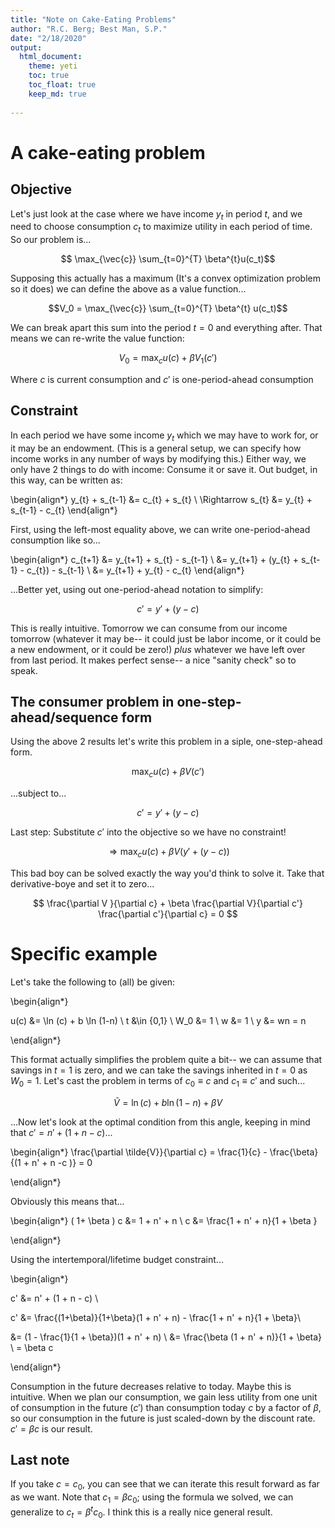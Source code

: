 ```yaml
---
title: "Note on Cake-Eating Problems"
author: "R.C. Berg; Best Man, S.P."
date: "2/18/2020"
output: 
  html_document:
    theme: yeti
    toc: true
    toc_float: true
    keep_md: true
  
---
```




# A cake-eating problem

## Objective

Let's just look at the case where we have income $y_t$ in period $t$, and we need to choose consumption $c_t$ to maximize utility in each period of time. So our problem is...

$$ \max_{\vec{c}} \sum_{t=0}^{T} \beta^{t}u(c_t)$$ 

Supposing this actually has a maximum (It's a convex optimization problem so it does) we can define the above as a value function...

$$V_0 = \max_{\vec{c}} \sum_{t=0}^{T} \beta^{t} u(c_t)$$

We can break apart this sum into the period $t=0$ and everything after. That means we can re-write the value function:

$$V_0 = \max_{c} u(c) + \beta V_{1}(c')$$

Where $c$ is current consumption and $c'$ is one-period-ahead consumption

## Constraint

In each period we have some income $y_t$ which we may have to work for, or it may be an endowment. (This is a general setup, we can specify how income works in any number of ways by modifying this.) Either way, we only have 2 things to do with income: Consume it or save it. Out budget, in this way, can be written as:

\begin{align*} y_{t} + s_{t-1} &= c_{t} + s_{t} \\ \Rightarrow s_{t} &= y_{t} + s_{t-1} - c_{t}
\end{align*}

First, using the left-most equality above, we can write one-period-ahead consumption like so...

\begin{align*} c_{t+1} &= y_{t+1} + s_{t} - s_{t-1} \\ &= y_{t+1} + (y_{t} + s_{t-1} - c_{t})  - s_{t-1} \\ &= y_{t+1} + y_{t} - c_{t}
\end{align*}

...Better yet, using out one-period-ahead notation to simplify:

$$ c' = y' + (y - c)$$

This is really intuitive. Tomorrow we can consume from our income tomorrow (whatever it may be-- it could just be labor income, or it could be a new endowment, or it could be zero!) *plus* whatever we have left over from last period. It makes perfect sense-- a nice "sanity check" so to speak.

## The consumer problem in one-step-ahead/sequence form

Using the above 2 results let's write this problem in a siple, one-step-ahead form.

$$ \max_{c} u(c) + \beta V(c')$$

...subject to...

$$ c' =  y' + (y - c)$$

Last step: Substitute $c'$ into the objective so we have no constraint!

$$ \Rightarrow \max_{c} u(c) + \beta V(y' + (y - c))$$

This bad boy can be solved exactly the way you'd think to solve it. Take that derivative-boye and set it to zero...

$$ \frac{\partial V }{\partial c} + \beta \frac{\partial V}{\partial c'} \frac{\partial c'}{\partial c} = 0 $$

# Specific example

Let's take the following to (all) be given:

\begin{align*}

u(c) &= \ln (c) + b \ln (1-n) \\
t &\in \{0,1\} \\
W_0 &= 1 \\
w &= 1 \\ 
y &= wn = n 

\end{align*}

This format actually simplifies the problem quite a bit-- we can assume that savings in  $t=1$ is zero, and we can take the savings inherited in $t=0$ as $W_0 = 1$. Let's cast the problem in terms of $c_0 \equiv c$ and $c_1 \equiv c'$ and such...

$$ \tilde{V} = \ln (c) + b \ln (1-n) + \beta V $$

...Now let's look at the optimal condition from this angle, keeping in mind that $c' = n' + (1 + n - c)$...

\begin{align*} \frac{\partial \tilde{V}}{\partial c} = \frac{1}{c} - \frac{\beta}{(1 + n' + n -c )} = 0 

\end{align*}

Obviously this means that...

\begin{align*} 
( 1+ \beta ) c &= 1 + n' + n \\
c &= \frac{1 + n' + n}{1 + \beta }

\end{align*}

Using the intertemporal/lifetime budget constraint...

\begin{align*}

 c' &=  n' + (1 + n - c) \\
 
c' &= \frac{(1+\beta)}{1+\beta}(1 + n' + n) - \frac{1 + n' + n}{1 + \beta}\\ 

&= (1 - \frac{1}{1 + \beta})(1 + n' + n) \\
&= \frac{\beta (1 + n' + n)}{1 + \beta} \\
= \beta c

\end{align*} 

Consumption in the future decreases relative to today. Maybe this is intuitive. When we plan our consumption, we gain less utility from one unit of consumption in the future ($c'$) than consumption today $c$ by a factor of $\beta$, so our consumption in the future is just scaled-down by the discount rate. $c' = \beta c$ is our result.

## Last note

If you take $c = c_0$, you can see that we can iterate this result forward as far as we want. Note that $c_1 = \beta c_0$; using the formula we solved, we can generalize to $c_t = \beta^t c_0$. I think this is a really nice general result.
